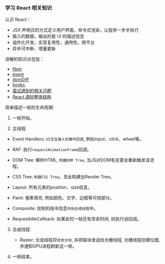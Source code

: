 ### 学习 React 相关知识

认识 React：

+ JSX 声明式的方式定义用户界面，命令式渲染，让程序一步步执行
+ 输入的数据，输出的是 UI 的描述信息
+ 组件化开发，实现复用性，通用性，跨平台
+ 异步可中断、增量更新

讲解的知识点包括：

+ [fiber](fiber.md)
+ [event](event.md)
+ [domDiff](virtualDOM.md)
+ [hooks](hooks.md)
+ [面试遇到的相关问题](question.md)
+ [React 源码整体结构](structure.md)


简单描述一帧的生命周期:

1. 一帧开始。

2. 主线程:

+ Event Handlers: `UI交互输入的事件回调`, 例如input、click、wheel等。

+ RAF: 执行`requestAnimationFrame`回调。

+ DOM Tree: 解析HTML, `构建DOM Tree`, 当JS对DOM有变更会重新触发该流程。

+ CSS Tree: `构建CSS Tree`。至此构建出Render Tree。

+ Layout: 所有元素的position、size信息。

+ Paint: 像素填充, 例如颜色、文字、边框等可视部分。

+ Composite: 绘制的指令信息`传到合成线程`中。

+ RequestIdleCallback: 如果此时一帧还有空余时间, 则执行该回调。

3. 合成线程:

   + Raster: 合成线程将`信息分块`, 并把每块发送给光栅线程, 光栅线程创建位图, 并通知GPU进程刷新这一帧。

4. 一帧结束。
